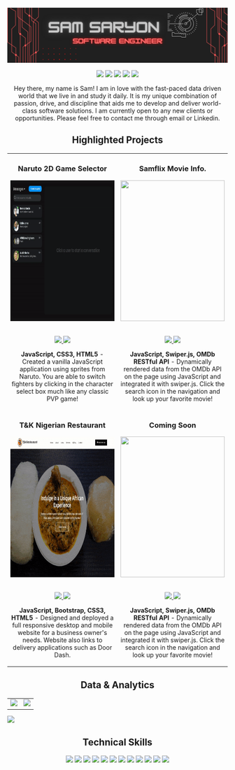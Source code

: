 ![alt text](https://github.com/ssaryonjr/ssaryonjr/blob/main/Github%20Cover.png?raw=true "Logo Title Text 1")

<p align="center">
<a href="https://twitter.com/samsaryonjr"><img src="https://img.shields.io/badge/@samsaryonjr-D14836?&style=for-the-badge&logo=twitter&logoColor=white" height=25></a>
<a href="https://www.codewars.com/users/ssaryonjr"><img src="https://img.shields.io/badge/Codewars-D14836?style=for-the-badge&logo=Codewars&logoColor=white" height=25></a>
<a href="mailto:ssaryonjr@email.com"><img src="https://img.shields.io/badge/ssaryonjr@gmail.com-D14836?style=for-the-badge&logo=gmail&logoColor=white" height=25></a>
<a href="https://www.linkedin.com/in/sam-saryon/"><img src="https://img.shields.io/badge/sam_saryon-D14836?style=for-the-badge&logo=linkedin&logoColor=white" height=25></a>
<a href="https://dev.to/USER"><img src="https://img.shields.io/badge/Download_Resume-D14836?style=for-the-badge&logo=googledrive&logoColor=white" height=25></a>
</p>

<p align="center">
    Hey there, my name is Sam! I am in love with the fast-paced data driven world that we live in and study it daily. It is my unique combination of passion, drive, and discipline that aids me to develop and deliver world-class software solutions. I am currently open to any new clients or opportunities. Please feel free to contact me through email or Linkedin.
</p>


<!--Project Section -->

<h2 align="center">Highlighted Projects </h2>
<div align="center">
<table>
<tr>
<td width="50%">
<h3 align="center" color="white">Naruto 2D Game Selector</h2>
<div align="center" >  
<a href='https://narutobattlescreen-js.netlify.app/'>
<img src="https://github.com/ssaryonjr/ssaryonjr/blob/main/ezgif.com-gif-maker.gif?raw=true" alt="Naruto Game" height="322px" width="100%" />
</a>
<br>
<br>
<p>
<a href="https://github.com/ssaryonjr/Naruto-Character-Selector/tree/main/Naruto.JS" target="_blank">
<img src="https://img.shields.io/badge/Code-lightgrey?style=for-the-badge&logo=github"/>
</a>  
<a href="https://narutobattlescreen-js.netlify.app/" target="_blank">
<img src="https://img.shields.io/badge/-website-green?style=for-the-badge&color=D14836"/>
</a>
</p>
<p><strong>JavaScript, CSS3, HTML5</strong> - Created a vanilla JavaScript application using sprites from Naruto. You are able to switch fighters by clicking in the character select box much like any classic PVP game!</p>
</div>
</td>
<td width="50%">
<h3 align="center" color="white">Samflix Movie Info.</h2>
<div align="center" >  
<a href='https://ssjrmovieapi.netlify.app/'>
<img src="https://github.com/ssaryonjr/ssaryonjr/blob/main/ezgif.com-gif-maker%20(1).gif?raw=true" alt="" height="322px" width="100%" />
</a>
<br>
<br>
<p>
<a href="https://github.com/ssaryonjr" target="_blank">
<img src="https://img.shields.io/badge/Code-lightgrey?style=for-the-badge&logo=github"/>
</a>  
<a href="https://ssjrmovieapi.netlify.app/" target="_blank">
<img src="https://img.shields.io/badge/-website-green?style=for-the-badge&color=D14836"/>
</a>
</p>
<p><strong>JavaScript, Swiper.js, OMDb RESTful API</strong> - Dynamically rendered data from the OMDb API on the page using JavaScript and integrated it with swiper.js. Click the search icon in the navigation and look up your favorite movie!</p>
</div>
<tr>
<td width="50%">
<h3 align="center" color="white">T&K Nigerian Restaurant</h2>
<div align="center" >  
<a href='https://tandkpdx.com/'>
<img src="https://github.com/ssaryonjr/ssaryonjr/blob/main/ezgif.com-gif-maker%20(5).gif?raw=true" alt="Naruto Game" height="322px" width="100%" />
</a>
<br>
<br>
<p>
<a href="https://github.com/ssaryonjr/T-K-Restaurant-" target="_blank">
<img src="https://img.shields.io/badge/Code-lightgrey?style=for-the-badge&logo=github"/>
</a>  
<a href="https://tandkpdx.com/" target="_blank">
<img src="https://img.shields.io/badge/-website-green?style=for-the-badge&color=D14836"/>
</a>
</p>
<p><strong>JavaScript, Bootstrap, CSS3, HTML5</strong> - Designed and deployed a full responsive desktop and mobile website for a business owner's needs. Website also links to delivery applications such as Door Dash.</p>
</div>
</td>
<td width="50%">
<h3 align="center" color="white">Coming Soon</h2>
<div align="center" >  
<a href='https://www.google.com'>
<img src="https://media.istockphoto.com/photos/abstract-backgroundred-ribbonhigh-quality-rendering-picture-id183031523?k=20&m=183031523&s=612x612&w=0&h=h7wzj1_WO_JJcnJHiOKIckizkk_Q23K94H-H77skAQk=" alt="" height="322px" width="100%" />
</a>
<br>
<br>
<p>
<a href="https://www.google.com" target="_blank">
<img src="https://img.shields.io/badge/Code-lightgrey?style=for-the-badge&logo=github"/>
</a>  
<a href="https://www.google.com" target="_blank">
<img src="https://img.shields.io/badge/-website-green?style=for-the-badge&color=D14836"/>
</a>
</p>
<p><strong>JavaScript, Swiper.js, OMDb RESTful API</strong> - Dynamically rendered data from the OMDb API on the page using JavaScript and integrated it with swiper.js. Click the search icon in the navigation and look up your favorite movie!</p>
</div>
</table>

</div>
  <!--Analytics & Data-->
<h2 align="center">Data & Analytics</h2>
<div align="center">
<table>
<tr>
<td width="50%">
<img src="http://github-readme-streak-stats.herokuapp.com?user=ssaryonjr&theme=highcontrast&hide_border=true&date_format=M%20j%5B%2C%20Y%5D&ring=DD2727&sideNums=DD2727&sideLabels=DD4236&background=FFFFFF00&currStreakNum=fa8b00">
</td>
<td width="50%">
<img width="100%" src="https://github-readme-stats.vercel.app/api?username=ssaryonjr&bg_color=FFFFFF00&hide_border=true&text_color=DD2727&title_color=fa8b00&include_all_commits=true&count_private=true">
</table>
</div>
<img src="https://activity-graph.herokuapp.com/graph?username=ssaryonjr&bg_color=FFFFFF00&color=fa8b00&line=D14836&point=fa8b00&hide_border=true&title_color=">
<h2 align="center">Technical Skills</h2>
<p align="center">
<img src="https://img.shields.io/badge/HTML5-D14836?style=for-the-badge&logo=html5&logoColor=white" height=25>
<img src="https://img.shields.io/badge/CSS3-D14836?style=for-the-badge&logo=css3&logoColor=white" height=25>
<img src="https://img.shields.io/badge/JavaScript-D14836?style=for-the-badge&logo=javascript&logoColor=F7DF1E" height=25>
<img src="https://img.shields.io/badge/Node.js-D14836?style=for-the-badge&logo=nodedotjs&logoColor=white" height=25>
<img src="https://img.shields.io/badge/React-D14836?style=for-the-badge&logo=react&logoColor=61DAFB" height=25>
<img src="https://img.shields.io/badge/Express.js-D14836?style=for-the-badge&logo=express&logoColor=white" height=25>
<img src="https://img.shields.io/badge/MongoDB-D14836?style=for-the-badge&logo=mongodb&logoColor=white" height=25>
<img src="https://img.shields.io/badge/Figma-D14836?style=for-the-badge&logo=figma&logoColor=white" height=25>
<img src="https://img.shields.io/badge/firebase-D14836?style=for-the-badge&logo=firebase&logoColor=white" height=25>
<img src="https://img.shields.io/badge/jQuery-D14836?style=for-the-badge&logo=jquery&logoColor=white" height=25>
<img src="https://img.shields.io/badge/Visual_Studio-D14836?style=for-the-badge&logo=visual%20studio&logoColor=white" height=25>
<img src="https://img.shields.io/badge/GIT-D14836?style=for-the-badge&logo=git&logoColor=white" height=25>
</p>
